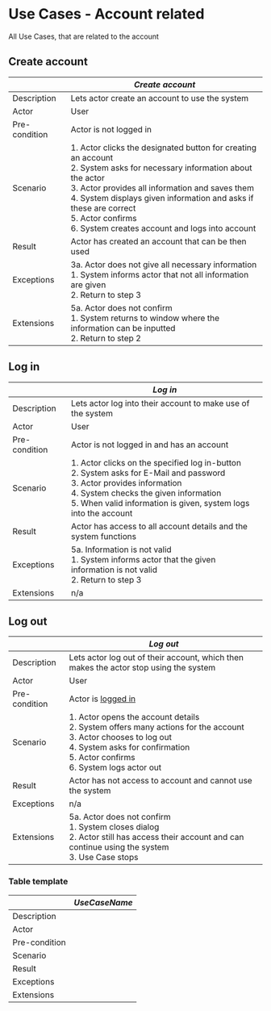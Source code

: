 # Use Cases - Account related

All Use Cases, that are related to the account

## Create account

|               | _Create account_ |
|---------------|------------------|
| Description   | Lets actor create an account to use the system |
| Actor         | User |
| Pre-condition | Actor is not logged in |
| Scenario      | 1. Actor clicks the designated button for creating an account </br> 2. System asks for necessary information about the actor </br> 3. Actor provides all information and saves them </br> 4. System displays given information and asks if these are correct </br> 5. Actor confirms </br> 6. System creates account and logs into account |
| Result        | Actor has created an account that can be then used |
| Exceptions    | 3a. Actor does not give all necessary information </br> 1. System informs actor that not all information are given </br> 2. Return to step 3 |
| Extensions    | 5a. Actor does not confirm </br> 1. System returns to window where the information can be inputted </br> 2. Return to step 2 |

## Log in

|               | _Log in_ |
|---------------|----------|
| Description   | Lets actor log into their account to make use of the system |
| Actor         | User |
| Pre-condition | Actor is not logged in and has an account |
| Scenario      | 1. Actor clicks on the specified log in-button </br> 2. System asks for E-Mail and password </br> 3. Actor provides information </br> 4. System checks the given information </br> 5. When valid information is given, system logs into the account |
| Result        | Actor has access to all account details and the system functions |
| Exceptions    | 5a. Information is not valid </br> 1. System informs actor that the given information is not valid </br> 2. Return to step 3 |
| Extensions    | n/a |

## Log out

|               | _Log out_ |
|---------------|-----------|
| Description   | Lets actor log out of their account, which then makes the actor stop using the system |
| Actor         | User |
| Pre-condition | Actor is [logged in](#log-in) |
| Scenario      | 1. Actor opens the account details </br> 2. System offers many actions for the account </br> 3. Actor chooses to log out </br> 4. System asks for confirmation </br> 5. Actor confirms </br> 6. System logs actor out |
| Result        | Actor has not access to account and cannot use the system |
| Exceptions    | n/a |
| Extensions    | 5a. Actor does not confirm </br> 1. System closes dialog </br> 2. Actor still has access their account and can continue using the system </br> 3. Use Case stops|

### Table template

|               | _UseCaseName_ |
|---------------|---------------|
| Description   |  |
| Actor         |  |
| Pre-condition |  |
| Scenario      |  |
| Result        |  |
| Exceptions    |  |
| Extensions    |  |